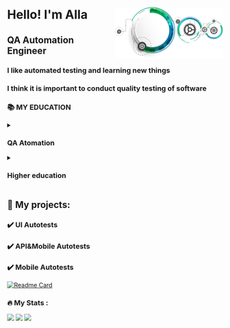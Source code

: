 <div id="header" align="left">
  <img width="50%" src="img/QA_LOGO.png" align="right">
	<h1>Hello!    I'm  Alla</h1>
	<h2>QA Automation Engineer</h2>
</div>

### I like automated testing and learning new things
### I think it is important to conduct quality testing of software
	

<!-- Education section -->
### :books: MY EDUCATION
<details>
	<summary><h3> QA Atomation</h3> </summary>
	<details>
		<summary> <h4>CERTIFICATE <i> OA Automation Engineer </i> </h4> </summary>
		<img src="img/Certificate.svg">
	</details>
	<table width="100%" border='0'>
		<tr>
			<td width="25%" align="center" valign="center">
				<img src="img/QAGURU-LOGO.png">
			</td>
			<td valign="middle">Test Automation Engineering School <a target="_blank" href="https://qa.guru/en/">QA.GURU</a></br>
			Школа инженеров по автоматизации тестирования <a target="_blank" href="https://qa.guru">QA.GURU</a></br>
			</td>
		</tr>
	</table>
</details>


<details>
	<summary>  <h3> Higher education  </h3> </summary>
<table width="100%" border='0'>
    <tr>
        <td width="25%" align="center" valign="center">
            <img src="img/Politech-LOGO.svg">
            </td>
            <td valign="middle">TPERM NATIONAL RESEARCH POLYTECHNIC UNIVERSITY <a target="_blank" href="https://pstu.ru/en/">PTSU</a></br>
		Information technology and automated systems </br>
		ПЕРМСКИЙ НАЦИОНАЛЬНЫЙ ИССЛЕДОВАТЕЛЬСКИЙ ПОЛИТЕХНИЧЕСКИЙ УНИВЕРСИТЕТ <a target="_blank" href="https://pstu.ru/">PTSU</a></br>
		Информационные технологии и автоматизированные системы</br>
    	</td>
	</tr>
</table>
</details>

## :triangular_flag_on_post: My projects:
	
### :heavy_check_mark: UI Autotests


### :heavy_check_mark: API&Mobile Autotests 


### :heavy_check_mark: Mobile Autotests 
[![Readme Card](https://github-readme-stats.vercel.app/api/pin/?username=FkkfRf&repo=diplomAppMobile)](https://github.com/FkkfRf/)

### :fire: My Stats :
![](http://github-profile-summary-cards.vercel.app/api/cards/stats?username=FkkfRf)
![](http://github-profile-summary-cards.vercel.app/api/cards/repos-per-language?username=FkkfRf) 
![](https://github-profile-summary-cards.vercel.app/api/cards/profile-details?username=FkkfRf)

<!--
**FkkfRf/FkkfRf** is a ✨ _special_ ✨ repository because its `README.md` (this file) appears on your GitHub profile.

### Hello! I'm Alla. 

<p align="left">
<img width="30%" src="img/QA_LOGO.png" >
</p>
<p align="left">
<code><img src="img/QA-logo.svg"></code>
</p>
<p align="center">
<img src="img/QA-logo1.svg" width="500">
</p>
Here are some ideas to get you started:

- 🔭 I’m currently working on ...
- 🌱 I’m currently learning ...
- 👯 I’m looking to collaborate on ...
- 🤔 I’m looking for help with ...
- 💬 Ask me about ...
- 📫 How to reach me: ...
- 😄 Pronouns: ...
- ⚡ Fun fact: ...
-->
